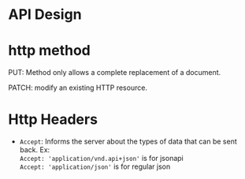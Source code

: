 # API Design

# http method

PUT: Method only allows a complete replacement of a document.

PATCH: modify an existing HTTP resource.

# Http Headers

- `Accept`: Informs the server about the types of data that can be sent back.
  Ex:<br/>
  `Accept: 'application/vnd.api+json'` is for jsonapi<br/>
  `Accept: 'application/json'` is for regular json<br/>
